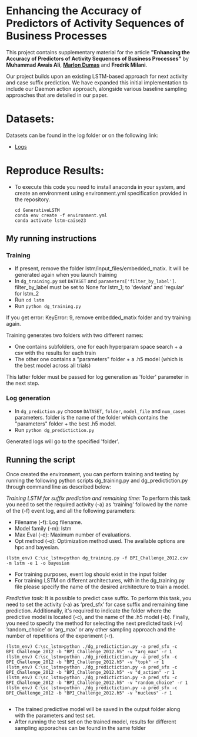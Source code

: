 # Enhancing the Accuracy of Predictors of Activity Sequences of Business Processes
This project contains supplementary material for the article **"Enhancing the Accuracy of Predictors of Activity Sequences of Business Processes"** by **Muhammad Awais Ali**, **[Marlon Dumas](https://kodu.ut.ee/~dumas/)** and **Fredrik Milani**.

Our project builds upon an existing LSTM-based approach for next activity and case suffix prediction. We have expanded this initial implementation to include our Daemon action approach, alongside various baseline sampling approaches that are detailed in our paper. 

# Datasets:
Datasets can be found in the log folder or on the following link:
- [Logs](logs)

# Reproduce Results:

* To execute this code you need to install anaconda in your system, and create an environment using environment.yml specification provided in the repository.
  ```
  cd GenerativeLSTM
  conda env create -f environment.yml
  conda activate lstm-caise23
  ```

## My running instructions

### Training

- If present, remove the folder lstm/input_files/embedded_matix. It will be generated again when you launch training
- In `dg_training.py` set `DATASET` and `parameters['filter_by_label']`. filter_by_label must be set to None for lstm_1; to 'deviant' and 'regular' for lstm_2
- Run `cd lstm`
- Run `python dg_training.py`

If you get error: KeyError: 9, remove embedded_matix folder and try training again.

Training generates two folders with two different names:

- One contains subfolders, one for each hyperparam space search + a csv with the results for each train
- The other one contains a "parameters" folder + a .h5 model (which is the best model across all trials)

This latter folder must be passed for log generation as 'folder' parameter in the next step.

### Log generation

- In `dg_prediction.py` choose `DATASET`, `folder`, `model_file` and `num_cases` parameters. folder is the name of the folder which contains the "parameters" folder + the best .h5 model.
- Run `python dg_predictiction.py`

Generated logs will go to the specified 'folder'.

## Running the script

Once created the environment, you can perform training and testing by running the following python scripts dg_training.py  and dg_predictiction.py  through command line as  described below:

*Training LSTM for suffix prediction and remaining time:* To perform this task you need to set the required activity (-a) as 'training' followed by the name of the (-f) event log, and all the following parameters:

* Filename (-f): Log filename.
* Model family (-m): lstm
* Max Eval (-e): Maximum number of evaluations.
* Opt method (-o): Optimization method used. The available options are hpc and bayesian.

```
(lstm_env) C:\sc_lstm>python dg_training.py -f BPI_Challenge_2012.csv -m lstm -e 1 -o bayesian
```
* For training purposes, event log should exist in the input folder
* For training LSTM on different architectures, with in the dg_training.py file please specify the name of the desired architecture to train a model.


*Predictive task:* It is possible to predict case suffix.  To perform this task, you need to set the activity (-a) as ‘pred_sfx’ for case suffix and remaining time prediction. Additionally, it's required to indicate the folder where the predictive model is located (-c), and the name of the .h5 model (-b). Finally, you need to specify the method for selecting the next predicted task (-v) ‘random_choice’ or ‘arg_max’ or any other sampling approach and the number of repetitions of the experiment (-r).

```
(lstm_env) C:\sc_lstm>python ./dg_predictiction.py -a pred_sfx -c BPI_Challenge_2012 -b "BPI_Challenge_2012.h5" -v "arg_max" -r 1
(lstm_env) C:\sc_lstm>python ./dg_predictiction.py -a pred_sfx -c BPI_Challenge_2012 -b "BPI_Challenge_2012.h5" -v "topk" -r 1
(lstm_env) C:\sc_lstm>python ./dg_predictiction.py -a pred_sfx -c BPI_Challenge_2012 -b "BPI_Challenge_2012.h5" -v "d_action" -r 1
(lstm_env) C:\sc_lstm>python ./dg_predictiction.py -a pred_sfx -c BPI_Challenge_2012 -b "BPI_Challenge_2012.h5" -v "random_choice" -r 1
(lstm_env) C:\sc_lstm>python ./dg_predictiction.py -a pred_sfx -c BPI_Challenge_2012 -b "BPI_Challenge_2012.h5" -v "nucleus" -r 1


```

* The trained predictive model will be saved in the output folder along with the parameters and test set.
* After running the test set on the trained model, results for different sampling apporaches can be found in the same folder

